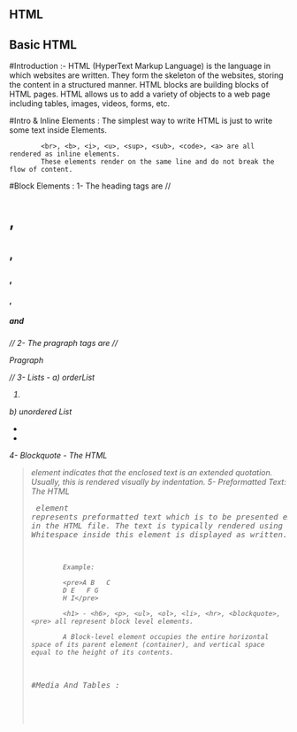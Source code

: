 ## HTML

## Basic HTML
#Introduction :-
            HTML (HyperText Markup Language) is the language in which websites are written. They form the skeleton of the websites, storing the content in a structured manner.
            HTML blocks are building blocks of HTML pages. HTML allows us to add a variety of objects to a web page including tables, images, videos, forms, etc.
            
#Intro & Inline Elements :
            The simplest way to write HTML is just to write some text inside Elements.
            
            <br>, <b>, <i>, <u>, <sup>, <sub>, <code>, <a> are all rendered as inline elements.
            These elements render on the same line and do not break the flow of content.
            
#Block Elements :
            1- The heading tags are //<h1>, <h2>, <h3>, <h4>, <h5> and <h6>//
            2- The pragraph tags are //<p>Pragraph</p>//
            3- Lists - a) orderList <ol> <li></li> </ol>   b) unordered List <ul> <li><li> </ul>
            4- Blockquote - The HTML <blockquote> element indicates that the enclosed text is an extended quotation. Usually, this is rendered visually by indentation.
            5- Preformatted Text:
            The HTML <pre> element represents preformatted text which is to be presented exactly as written in the HTML file. 
            The text is typically rendered using a monospace font. Whitespace inside this element is displayed as written.
            
            Example:
            
            <pre>A B   C
            D E   F G
            H I</pre>
            
            <h1> - <h6>, <p>, <ul>, <ol>, <li>, <hr>, <blockquote>, <pre> all represent block level elements.

            A Block-level element occupies the entire horizontal space of its parent element (container), and vertical space equal to the height of its contents.
            
#Media And Tables :            
